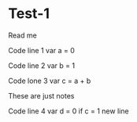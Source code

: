 # Test-1

Read me 

Code line 1 var a = 0

Code line 2 var b = 1

Code lone 3 var c = a + b

These are just notes 

Code line 4 var d = 0
if c = 1
new line 
